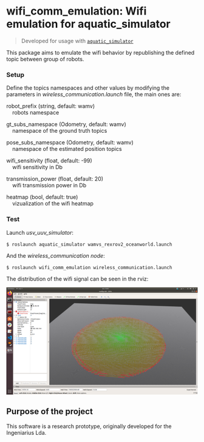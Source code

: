 # wifi_comm_emulation: Wifi emulation for aquatic_simulator

> Developed for usage with [`aquatic_simulator`](https://github.com/ingeniarius-ltd/aquatic_simulator#readme)


This package aims to emulate the wifi behavior by republishing the defined topic between group of robots. 

### Setup

Define the topics namespaces and other values by modifying the parameters in _wireless_communication.launch_ file, the main ones are:

robot_prefix (string, default: wamv)  
&nbsp;&nbsp;&nbsp;&nbsp;robots namespace
    
gt_subs_namespace (Odometry, default: wamv)  
&nbsp;&nbsp;&nbsp;&nbsp;namespace of the ground truth topics
    
pose_subs_namespace (Odometry, default: wamv)  
&nbsp;&nbsp;&nbsp;&nbsp;namespace of the estimated position topics
    
wifi_sensitivity (float, default: -99)  
&nbsp;&nbsp;&nbsp;&nbsp;wifi sensitivity in Db
     
transmission_power (float, default: 20)  
&nbsp;&nbsp;&nbsp;&nbsp;wifi transmission power in Db
    
heatmap (bool, default: true)  
&nbsp;&nbsp;&nbsp;&nbsp;vizualization of the wifi heatmap


### Test

Launch _usv_uuv_simulator_:
    
```
$ roslaunch aquatic_simulator wamvs_rexrov2_oceanworld.launch 
```
And the _wireless_communication node_:
    
```
$ roslaunch wifi_comm_emulation wireless_communication.launch
```
The distribution of the wifi signal can be seen in the rviz:

![image](doc/vizualization.png)

## Purpose of the project

This software is a research prototype, originally developed for the Ingeniarius Lda.



